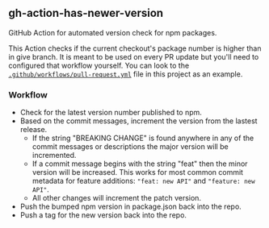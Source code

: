 ## gh-action-has-newer-version

GitHub Action for automated version check for npm packages.

This Action checks if the current checkout's package number is higher than in give branch.
It is meant to be used on every PR update but 
you'll need to configured that workflow yourself. You can look to the
[`.github/workflows/pull-request.yml`](./.github/workflows/pull-request.yml) file in this project as an example.

### Workflow

* Check for the latest version number published to npm.
* Based on the commit messages, increment the version from the lastest release.
  * If the string "BREAKING CHANGE" is found anywhere in any of the commit messages or descriptions the major 
    version will be incremented.
  * If a commit message begins with the string "feat" then the minor version will be increased. This works
    for most common commit metadata for feature additions: `"feat: new API"` and `"feature: new API"`.
  * All other changes will increment the patch version.
* Push the bumped npm version in package.json back into the repo.
* Push a tag for the new version back into the repo.
